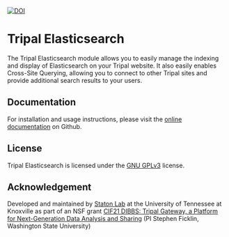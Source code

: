 [![DOI](https://zenodo.org/badge/58019623.svg)](https://zenodo.org/badge/latestdoi/58019623)

# Tripal Elasticsearch

The Tripal Elasticsearch module allows you to easily manage the indexing and display of Elasticsearch on your Tripal 
website.  It also easily enables Cross-Site Querying, allowing you to connect to other Tripal sites and provide 
additional search results to your users.

## Documentation
For installation and usage instructions, please visit the [online documentation](docs/README.md) on Github.

## License
Tripal Elasticsearch is licensed under the [GNU GPLv3](https://www.gnu.org/licenses/gpl-3.0.en.html) license.

## Acknowledgement
Developed and maintained by [Staton Lab](https://hardwoodgenomics.org/content/about) at the University of Tennessee at 
Knoxville as part of an NSF grant [CIF21 DIBBS: Tripal Gateway, a Platform for Next-Generation Data Analysis and Sharing](https://nsf.gov/awardsearch/showAward?AWD_ID=1443040)
(PI Stephen Ficklin, Washington State University)  
